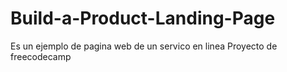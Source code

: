 # Build-a-Product-Landing-Page
Es un ejemplo de pagina web de un servico en linea 
Proyecto de freecodecamp 
